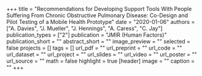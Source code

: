+++
title = "Recommendations for Developing Support Tools With People Suffering From Chronic Obstructive Pulmonary Disease: Co-Design and Pilot Testing of a Mobile Health Prototype"
date = "2020-01-06"
authors = ["A. Davies", "J. Mueller", "J. Hennings", "A. Caress", "C. Jay"]
publication_types = ["2"]
publication = "JMIR (Human Factors)"
publication_short = ""
abstract_short = ""
image_preview = ""
selected = false
projects = []
tags = []
url_pdf = ""
url_preprint = ""
url_code = ""
url_dataset = ""
url_project = ""
url_slides = ""
url_video = ""
url_poster = ""
url_source = ""
math = false
highlight = true
[header]
image = ""
caption = ""
+++
